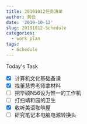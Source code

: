 ```yaml
---
title: 20191012任务清单
author: 黄俭
date: '2019-10-12'
slug: 20191012-Schedule
categories:
  - work plan
tags:
  - Schedule
---
```


Today's Task

- [X] 计算机文化基础备课
- [X] 找董慧秀老师拿材料
- [ ] 把华硕N56设为惟一的工作机
- [ ] 打扫靖和园的卫生
- [X] 收听美语咖啡屋
- [ ] 研究笔记本电脑电源转换头